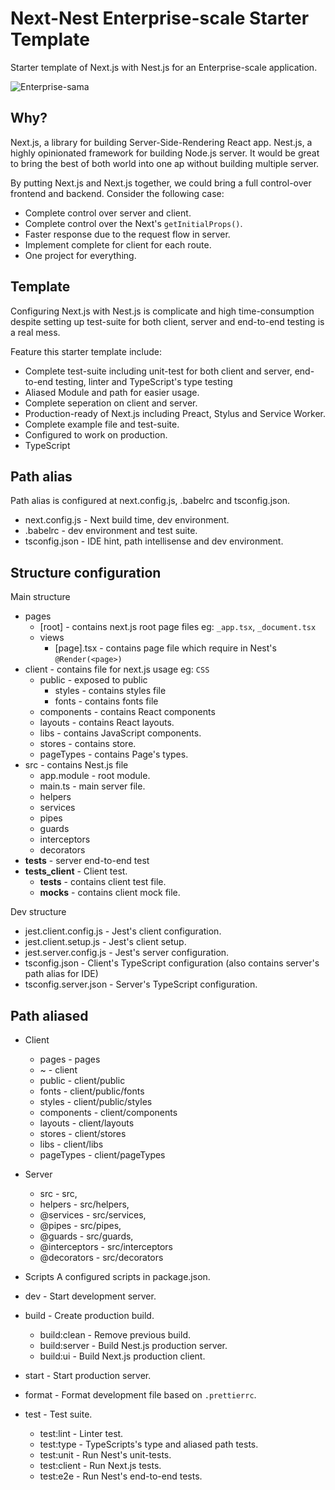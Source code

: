 # Next-Nest Enterprise-scale Starter Template
Starter template of Next.js with Nest.js for an Enterprise-scale application.
  
![Enterprise-sama](https://www.spriters-resource.com/resources/sheet_icons/108/111095.png)

## Why?
Next.js, a library for building Server-Side-Rendering React app.
Nest.js, a highly opinionated framework for building Node.js server.
It would be great to bring the best of both world into one ap without building multiple server.

By putting Next.js and Next.js together, we could bring a full control-over frontend and backend.
Consider the following case:
* Complete control over server and client.
* Complete control over the Next's `getInitialProps()`.
* Faster response due to the request flow in server.
* Implement complete for client for each route.
* One project for everything.

## Template
Configuring Next.js with Nest.js is complicate and high time-consumption despite setting up test-suite for both client, server and end-to-end testing is a real mess.

Feature this starter template include:
* Complete test-suite including unit-test for both client and server, end-to-end testing, linter and TypeScript's type testing
* Aliased Module and path for easier usage.
* Complete seperation on client and server.
* Production-ready of Next.js including Preact, Stylus and Service Worker.
* Complete example file and test-suite.
* Configured to work on production.
* TypeScript

## Path alias
Path alias is configured at next.config.js, .babelrc and tsconfig.json.
* next.config.js - Next build time, dev environment.
* .babelrc - dev environment and test suite.
* tsconfig.json - IDE hint, path intellisense and dev environment.

## Structure configuration
Main structure
* pages
    * [root] - contains next.js root page files eg: `_app.tsx`, `_document.tsx` 
    * views
        * [page].tsx - contains page file which require in Nest's `@Render(<page>)`
* client - contains file for next.js usage eg: `CSS`
    * public - exposed to public
        * styles - contains styles file
        * fonts - contains fonts file
    * components - contains React components
    * layouts - contains React layouts.
    * libs - contains JavaScript components.
    * stores - contains store.
    * pageTypes - contains Page's types.
* src - contains Nest.js file
    * app.module - root module.
    * main.ts - main server file.
    * helpers
    * services
    * pipes
    * guards
    * interceptors
    * decorators
* __tests__ - server end-to-end test
* __tests_client__ - Client test.
    * __tests__ - contains client test file.
    * __mocks__ - contains client mock file.

Dev structure
* jest.client.config.js - Jest's client configuration.
* jest.client.setup.js - Jest's client setup.
* jest.server.config.js - Jest's server configuration.
* tsconfig.json - Client's TypeScript configuration (also contains server's path alias for IDE)
* tsconfig.server.json - Server's TypeScript configuration.

## Path aliased
* Client
    * pages - pages
    * ~ - client
    * public - client/public
    * fonts - client/public/fonts
    * styles - client/public/styles
    * components - client/components
    * layouts - client/layouts
    * stores - client/stores
    * libs - client/libs
    * pageTypes - client/pageTypes
* Server
    * src - src,
    * helpers - src/helpers,
    * @services - src/services,
    * @pipes - src/pipes,
    * @guards - src/guards,
    * @interceptors - src/interceptors
    * @decorators - src/decorators

* Scripts
A configured scripts in package.json.
* dev - Start development server.
* build - Create production build.
    * build:clean - Remove previous build.
    * build:server - Build Nest.js production server.
    * build:ui - Build Next.js production client.
* start - Start production server.
* format - Format development file based on `.prettierrc`.
* test - Test suite.
    * test:lint - Linter test.
    * test:type - TypeScripts's type and aliased path tests.
    * test:unit - Run Nest's unit-tests.
    * test:client - Run Next.js tests.
    * test:e2e - Run Nest's end-to-end tests.